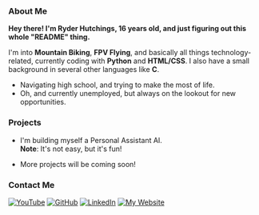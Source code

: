 ### About Me
**Hey there! I'm Ryder Hutchings, 16 years old, and just figuring out this whole "README" thing.**

I'm into **Mountain Biking**, **FPV Flying**, and basically all things technology-related, currently coding with **Python** and **HTML/CSS**. I also have a small background in several other languages like **C**.

- Navigating high school, and trying to make the most of life.
- Oh, and currently unemployed, but always on the lookout for new opportunities.

### Projects

- I'm building myself a Personal Assistant AI. <br>
**Note**: It's not easy, but it's fun!

- More projects will be coming soon!

### Contact Me

[![YouTube](https://img.shields.io/badge/YouTube-Subscribe-red?style=flat&logo=youtube)](https://www.youtube.com/@ryderhutchings)
[![GitHub](https://img.shields.io/badge/GitHub-Follow-9cf?style=flat&logo=github)](https://github.com/ryderhutchings)
[![LinkedIn](https://img.shields.io/badge/LinkedIn-Connect-blue?style=flat&logo=linkedin)]()
[![My Website](https://img.shields.io/badge/My%20Website-Visit-blue?style=flat&logo=website)]()
